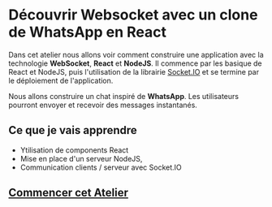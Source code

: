 # Découvrir Websocket avec un clone de WhatsApp en React

Dans cet atelier nous allons voir comment construire une application avec la technologie **WebSocket**, **React** et **NodeJS**. Il commence par les basique de React et NodeJS, puis l'utilisation de la librairie [Socket.IO](https://github.com/socketio/socket.io) et se termine par le déploiement de l'application.

Nous allons construire un chat inspiré de **WhatsApp**. Les utilisateurs pourront envoyer et recevoir des messages instantanés.

## Ce que je vais apprendre

-   Ytilisation de components React
-   Mise en place d'un serveur NodeJS,
-   Communication clients / serveur avec Socket.IO

## [Commencer cet Atelier](https://ateliers.pcailly.dev/websockets-whatsapp-clone)
